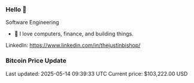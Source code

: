 ### Hello 🤙  

Software Engineering

- 🔭 I love computers, finance, and building things.
  
LinkedIn: https://www.linkedin.com/in/thejustinbishop/  













































































### Bitcoin Price Update
Last updated: 2025-05-14 09:39:33 UTC
Current price: $103,222.00 USD
